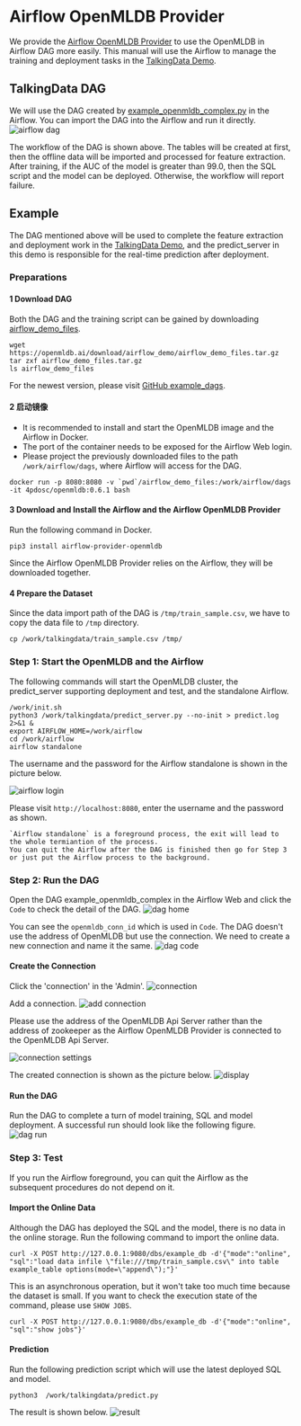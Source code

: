 # Airflow OpenMLDB Provider 
We provide the [Airflow OpenMLDB Provider](https://github.com/4paradigm/OpenMLDB/tree/main/extensions/airflow-provider-openmldb) to use the OpenMLDB in Airflow DAG more easily.
This manual will use the Airflow to manage the training and deployment tasks in the [TalkingData Demo](talkingdata_demo).

## TalkingData DAG

We will use the DAG created by [example_openmldb_complex.py](https://github.com/4paradigm/OpenMLDB/blob/main/extensions/airflow-provider-openmldb/openmldb_provider/example_dags/example_openmldb_complex.py) in the Airflow.
You can import the DAG into the Airflow and run it directly.
![airflow dag](images/airflow_dag.png)

The workflow of the DAG is shown above. The tables will be created at first, then the offline data will be imported and processed for feature extraction. After training, if the AUC of the model is greater than 99.0, then the SQL script and the model can be deployed. Otherwise, the workflow will report failure. 

## Example

The DAG mentioned above will be used to complete the feature extraction and deployment work in the [TalkingData Demo](talkingdata_demo), and the predict_server in this demo is responsible for the real-time prediction after deployment.

### Preparations

#### 1 Download DAG
Both the DAG and the training script can be gained by downloading [airflow_demo_files](https://openmldb.ai/download/airflow_demo/airflow_demo_files.tar.gz). 

```
wget https://openmldb.ai/download/airflow_demo/airflow_demo_files.tar.gz
tar zxf airflow_demo_files.tar.gz
ls airflow_demo_files
```
For the newest version, please visit [GitHub example_dags](https://github.com/4paradigm/OpenMLDB/tree/main/extensions/airflow-provider-openmldb/openmldb_provider/example_dags).


#### 2 启动镜像

- It is recommended to install and start the OpenMLDB image and the Airflow in Docker. 
- The port of the container needs to be exposed for the Airflow Web login.
- Please project the previously downloaded files to the path `/work/airflow/dags`, where Airflow will access for the DAG.

```
docker run -p 8080:8080 -v `pwd`/airflow_demo_files:/work/airflow/dags -it 4pdosc/openmldb:0.6.1 bash
```

#### 3 Download and Install the Airflow and the Airflow OpenMLDB Provider 
Run the following command in Docker.
```
pip3 install airflow-provider-openmldb
```
Since the Airflow OpenMLDB Provider relies on the Airflow, they will be downloaded together.

#### 4 Prepare the Dataset
Since the data import path of the DAG is `/tmp/train_sample.csv`, we have to copy the data file to `/tmp` directory.
```
cp /work/talkingdata/train_sample.csv /tmp/
```

### Step 1: Start the OpenMLDB and the Airflow
The following commands will start the OpenMLDB cluster, the predict_server supporting deployment and test, and the standalone Airflow.

```
/work/init.sh
python3 /work/talkingdata/predict_server.py --no-init > predict.log 2>&1 &
export AIRFLOW_HOME=/work/airflow
cd /work/airflow
airflow standalone
```

The username and the password for the Airflow standalone is shown in the picture below.

![airflow login](images/airflow_login.png)

Please visit `http://localhost:8080`, enter the username and the password as shown.

```{caution}
`Airflow standalone` is a foreground process, the exit will lead to the whole termiantion of the process.
You can quit the Airflow after the DAG is finished then go for Step 3 or just put the Airflow process to the background.
```

### Step 2: Run the DAG 
Open the DAG example_openmldb_complex in the Airflow Web and click the `Code` to check the detail of the DAG.
![dag home](images/dag_home.png)

You can see the `openmldb_conn_id` which is used in `Code`. The DAG doesn't use the address of OpenMLDB but use the connection. We need to create a new connection and name it the same. 
![dag code](images/dag_code.png)

#### Create the Connection 
Click the 'connection' in the 'Admin'.
![connection](images/connection.png)

Add a connection.
![add connection](images/add_connection.png)

Please use the address of the OpenMLDB Api Server rather than the address of zookeeper as the Airflow OpenMLDB Provider is connected to the OpenMLDB Api Server.

![connection settings](images/connection_settings.png)

The created connection is shown as the picture below.
![display](images/connection_display.png)

#### Run the DAG 
Run the DAG to complete a turn of model training, SQL and model deployment.
A successful run should look like the following figure.
![dag run](images/dag_run.png)

### Step 3: Test

If you run the Airflow foreground, you can quit the Airflow as the subsequent procedures do not depend on it.
#### Import the Online Data
Although the DAG has deployed the SQL and the model, there is no data in the online storage. 
Run the following command to import the online data.
```
curl -X POST http://127.0.0.1:9080/dbs/example_db -d'{"mode":"online", "sql":"load data infile \"file:///tmp/train_sample.csv\" into table example_table options(mode=\"append\");"}'
```
This is an asynchronous operation, but it won't take too much time because the dataset is small.
If you want to check the execution state of the command, please use `SHOW JOBS`.
```
curl -X POST http://127.0.0.1:9080/dbs/example_db -d'{"mode":"online", "sql":"show jobs"}'
```

#### Prediction
Run the following prediction script which will use the latest deployed SQL and model. 
```
python3  /work/talkingdata/predict.py
```
The result is shown below.
![result](images/airflow_test_result.png)

